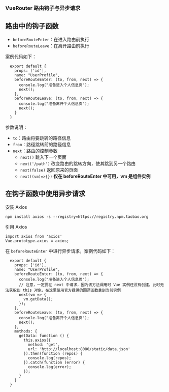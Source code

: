 ### VueRouter 路由钩子与异步请求



## 路由中的钩子函数

- `beforeRouteEnter`：在进入路由前执行
- `beforeRouteLeave`：在离开路由前执行

案例代码如下：

```
  export default {
    props: ['id'],
    name: "UserProfile",
    beforeRouteEnter: (to, from, next) => {
      console.log("准备进入个人信息页");
      next();
    },
    beforeRouteLeave: (to, from, next) => {
      console.log("准备离开个人信息页");
      next();
    }
  }
```

参数说明：

- `to`：路由将要跳转的路径信息
- `from`：路径跳转前的路径信息
- `next`：路由的控制参数
  - `next()` 跳入下一个页面
  - `next('/path')` 改变路由的跳转方向，使其跳到另一个路由
  - `next(false)` 返回原来的页面
  - `next((vm)=>{})` **仅在 beforeRouteEnter 中可用，vm 是组件实例**

## 在钩子函数中使用异步请求

安装 Axios

```
npm install axios -s --registry=https://registry.npm.taobao.org
```

引用 Axios

```
import axios from 'axios'
Vue.prototype.axios = axios;
```

在 `beforeRouteEnter` 中进行异步请求，案例代码如下：

```
  export default {
    props: ['id'],
    name: "UserProfile",
    beforeRouteEnter: (to, from, next) => {
      console.log("准备进入个人信息页");
      // 注意，一定要在 next 中请求，因为该方法调用时 Vue 实例还没有创建，此时无法获取到 this 对象，在这里使用官方提供的回调函数拿到当前实例
      next(vm => {
        vm.getData();
      });
    },
    beforeRouteLeave: (to, from, next) => {
      console.log("准备离开个人信息页");
      next();
    },
    methods: {
      getData: function () {
        this.axios({
          method: 'get',
          url: 'http://localhost:8080/static/data.json'
        }).then(function (repos) {
          console.log(repos);
        }).catch(function (error) {
          console.log(error);
        });
      }
    }
  }
```